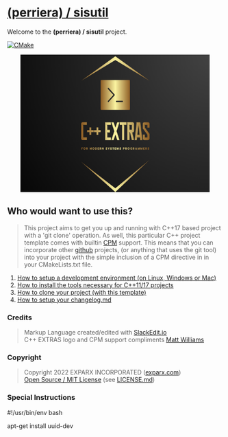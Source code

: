 
# [(perriera) / sisutil](https://github.com/perriera/sisutil)

Welcome to the **(perriera) / sisutil** project.

[![CMake](https://github.com/mattcoding4days/extras/actions/workflows/cmake.yml/badge.svg?branch=dev)](https://github.com/mattcoding4days/extras/actions/workflows/cmake.yml)

<div align="center">
  <img width="442" height="320" src="assets/extras.png">
  <br>
</div>

## Who would want to use this?

> This project aims to get you up and running with C++17 based project with a 'git clone' operation. As well, this particular C++ project template comes with builtin [CPM](https://github.com/cpm-cmake/CPM.cmake) support. This means that you can incorporate other [github](https://github.com) projects, (or anything that uses the git tool) into your project with the simple inclusion of a CPM directive in in your CMakeLists.txt file.

 1. [How to setup a development environment (on Linux, Windows or Mac)](https://github.com/perriera/sisutil/blob/dev/docs/ENVIRONMENT.md)
 2. [How to install the tools necessary for C++11/17 projects](https://github.com/perriera/sisutil/blob/dev/docs/INSTALL.md)
 3. [How to clone your project (with this template)](https://github.com/perriera/sisutil/blob/dev/docs/CLONE.md)
 4. [How to setup your changelog.md](https://github.com/perriera/sisutil/blob/dev/docs/CHANGELOG.md)

### Credits
> Markup Language created/edited with [SlackEdit.io](https://stackedit.io/app#)<br/>
> C++ EXTRAS logo and CPM support compliments [Matt Williams](https://github.com/mattcoding4days/cmake-starter#)<br/>

### Copyright
> Copyright 2022 EXPARX INCORPORATED ([exparx.com](https://www.exparx.com/))<br/>
> [Open Source / MIT License](https://opensource.org/licenses/MIT) (see [LICENSE.md](https://github.com/perriera/sisutil/blob/dev/LICENSE.md))<br/>

### Special Instructions

#!/usr/bin/env bash

apt-get install uuid-dev

